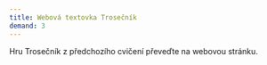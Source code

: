 ```yaml
---
title: Webová textovka Trosečník
demand: 3
---
```


Hru Trosečník z předchozího cvičení převeďte na webovou stránku.
